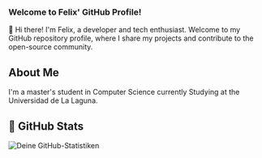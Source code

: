 ### Welcome to Felix' GitHub Profile!

👋 Hi there! I'm Felix, a developer and tech enthusiast. Welcome to my GitHub repository profile, where I share my projects and contribute to the open-source community.

<!--
**fritzschefelix/fritzschefelix** is a ✨ _special_ ✨ repository because its `README.md` (this file) appears on your GitHub profile.

Here are some ideas to get you started:

- 🔭 I’m currently working on ...
- 🌱 I’m currently learning ...
- 👯 I’m looking to collaborate on ...
- 🤔 I’m looking for help with ...
- 💬 Ask me about ...
- 📫 How to reach me: ...
- 😄 Pronouns: ...
- ⚡ Fun fact: ...
-->

## About Me
I'm a master's student in Computer Science currently Studying at the Universidad de La Laguna.

## 🚀 GitHub Stats

![Deine GitHub-Statistiken](https://github-readme-stats.vercel.app/api?username=fritzschefelix&show_icons=true&theme=radical)
